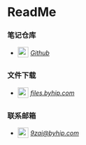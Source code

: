 # ReadMe
  
### 笔记仓库  
- [<img width="24" height="24" src="https://byhip.com/assets/images/Github.svg" style="vertical-align: middle;padding: 0 5px 5px 0">*Github*](https://github.com/jiuziai/notes)
  
### 文件下载  
- [<img width="24" height="24" src="https://byhip.com/assets/images/FileDownload.svg" style="vertical-align: middle;padding: 0 5px 5px 0">*files.byhip.com*](https://files.byhip.com)


### 联系邮箱  
- [<img width="24" height="24" src="https://byhip.com/assets/images/Mail.svg" style="vertical-align: middle;padding: 0 5px 5px 0">*9zai@byhip.com*](mailto:9zai@byhip.com)
